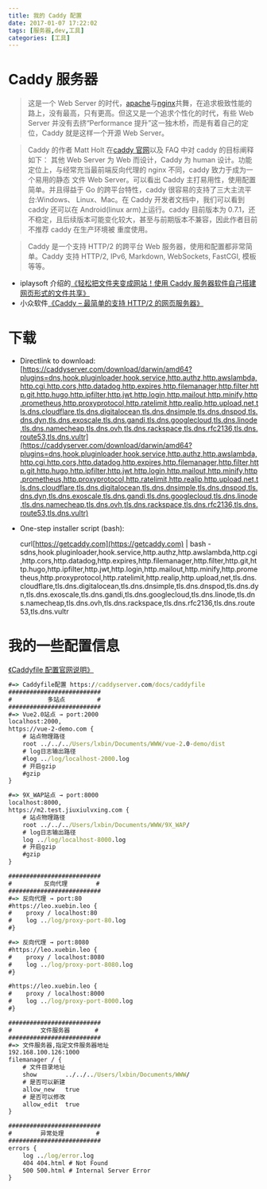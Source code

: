 ```yaml
---
title: 我的 Caddy 配置 
date: 2017-01-07 17:22:02
tags: [服务器,dev,工具]
categories: [工具]
---
```


# Caddy 服务器

> 这是一个 Web Server 的时代，[apache](https://httpd.apache.org/)与[nginx](https://nginx.org/)共舞，在追求极致性能的路上，没有最高，只有更高。但这又是一个追求个性化的时代，有些 Web Server 并没有去挤“Performance 提升”这一独木桥，而是有着自己的定位，Caddy 就是这样一个开源 Web Server。

> Caddy 的作者 Matt Holt 在[caddy 官网](https://caddyserver.com/)以及 FAQ 中对 caddy 的目标阐释如下： 其他 Web Server 为 Web 而设计，Caddy 为 human 设计。功能定位上，与经常充当最前端反向代理的 nginx 不同，caddy 致力于成为一个易用的静态 文件 Web Server。可以看出 Caddy 主打易用性，使用配置简单。并且得益于 Go 的跨平台特性，caddy 很容易的支持了三大主流平台:Windows、 Linux、Mac。在 Caddy 开发者文档中，我们可以看到 caddy 还可以在 Android(linux arm)上运行。caddy 目前版本为 0.7.1，还不稳定，且后续版本可能变化较大，甚至与前期版本不兼容，因此作者目前不推荐 caddy 在生产环境被 重度使用。

> Caddy 是一个支持 HTTP/2 的跨平台 Web 服务器，使用和配置都非常简单。Caddy 支持 HTTP/2, IPv6, Markdown, WebSockets, FastCGI, 模板等等。

- iplaysoft 介绍的[《轻松把文件夹变成网站！使用 Caddy 服务器软件自己搭建网页形式的文件共享》](https://www.iplaysoft.com/caddy.html)
- 小众软件[《Caddy – 最简单的支持 HTTP/2 的网页服务器》](https://www.appinn.com/caddy-server/)

# 下载

- Directlink to download:
  [https://caddyserver.com/download/darwin/amd64?plugins=dns,hook.pluginloader,hook.service,http.authz,http.awslambda,http.cgi,http.cors,http.datadog,http.expires,http.filemanager,http.filter,http.git,http.hugo,http.ipfilter,http.jwt,http.login,http.mailout,http.minify,http.prometheus,http.proxyprotocol,http.ratelimit,http.realip,http.upload,net,tls.dns.cloudflare,tls.dns.digitalocean,tls.dns.dnsimple,tls.dns.dnspod,tls.dns.dyn,tls.dns.exoscale,tls.dns.gandi,tls.dns.googlecloud,tls.dns.linode,tls.dns.namecheap,tls.dns.ovh,tls.dns.rackspace,tls.dns.rfc2136,tls.dns.route53,tls.dns.vultr](https://caddyserver.com/download/darwin/amd64?plugins=dns,hook.pluginloader,hook.service,http.authz,http.awslambda,http.cgi,http.cors,http.datadog,http.expires,http.filemanager,http.filter,http.git,http.hugo,http.ipfilter,http.jwt,http.login,http.mailout,http.minify,http.prometheus,http.proxyprotocol,http.ratelimit,http.realip,http.upload,net,tls.dns.cloudflare,tls.dns.digitalocean,tls.dns.dnsimple,tls.dns.dnspod,tls.dns.dyn,tls.dns.exoscale,tls.dns.gandi,tls.dns.googlecloud,tls.dns.linode,tls.dns.namecheap,tls.dns.ovh,tls.dns.rackspace,tls.dns.rfc2136,tls.dns.route53,tls.dns.vultr)

- One-step installer script (bash):

  curl[https://getcaddy.com](https://getcaddy.com) | bash -sdns,hook.pluginloader,hook.service,http.authz,http.awslambda,http.cgi,http.cors,http.datadog,http.expires,http.filemanager,http.filter,http.git,http.hugo,http.ipfilter,http.jwt,http.login,http.mailout,http.minify,http.prometheus,http.proxyprotocol,http.ratelimit,http.realip,http.upload,net,tls.dns.cloudflare,tls.dns.digitalocean,tls.dns.dnsimple,tls.dns.dnspod,tls.dns.dyn,tls.dns.exoscale,tls.dns.gandi,tls.dns.googlecloud,tls.dns.linode,tls.dns.namecheap,tls.dns.ovh,tls.dns.rackspace,tls.dns.rfc2136,tls.dns.route53,tls.dns.vultr

# 我的一些配置信息

[《Caddyfile 配置官网说明》](https://caddyserver.com/docs/caddyfile)

```bat
#=> Caddyfile配置 https://caddyserver.com/docs/caddyfile
##########################
#          多站点         #
##########################
#=> Vue2.0站点 → port:2000
localhost:2000,
https://vue-2-demo.com {
    # 站点物理路径
    root ../../../Users/lxbin/Documents/WWW/vue-2.0-demo/dist
    # log日志输出路径
    #log ../log/localhost-2000.log
    # 开启gzip
    #gzip
}

#=> 9X_WAP站点 → port:8000
localhost:8000,
https://m2.test.jiuxiulvxing.com {
    # 站点物理路径
    root ../../../Users/lxbin/Documents/WWW/9X_WAP/
    # log日志输出路径
    log ../log/localhost-8000.log
    # 开启gzip
    #gzip
}

##########################
#         反向代理        #
##########################
#=> 反向代理 → port:80
#https://leo.xuebin.leo {
#    proxy / localhost:80
#    log ../log/proxy-port-80.log
#}

#=> 反向代理 → port:8080
#https://leo.xuebin.leo {
#    proxy / localhost:8080
#    log ../log/proxy-port-8080.log
#}

#https://leo.xuebin.leo {
#    proxy / localhost:8000
#    log ../log/proxy-port-8000.log
#}

##########################
#        文件服务器       #
##########################
#=> 文件服务器,指定文件服务器地址
192.168.100.126:1000
filemanager / {
    # 文件目录地址
    show        ../../../Users/lxbin/Documents/WWW/
    # 是否可以新建
    allow_new   true
    # 是否可以修改
    allow_edit  true
}

##########################
#        异常处理         #
##########################
errors {
    log ../log/error.log
    404 404.html # Not Found
    500 500.html # Internal Server Error
}
```

